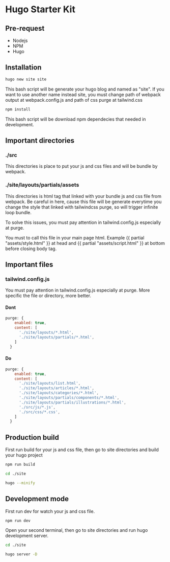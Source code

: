 # Hugo Starter Kit

## Pre-request
- Nodejs
- NPM
- Hugo

## Installation

```bash
hugo new site site
```

This bash script will be generate your hugo blog and named as "site". 
If you want to use another name instead site, you must change path of webpack output at webpack.config.js and path of css purge at tailwind.css

```bash
npm install
```

This bash script will be download npm dependecies that needed in development.

## Important directories

### ./src

This directories is place to put your js and css files and will be bundle by webpack.

### ./site/layouts/partials/assets

This directories is html tag that linked with your bundle js and css file from webpack. Be careful in here, cause this file will be generate everytime you change the style that linked with tailwindcss purge, so will trigger infinite loop bundle. 

To solve this issues, you must pay attention in tailwind.config.js especially at purge.

You must to call this file in your main page html. Example {{ partial "assets/style.html" }} at head and {{ partial "assets/script.html" }} at bottom before closing body tag.

## Important files

### tailwind.config.js

You must pay attention in tailwind.config.js especially at purge. More specific the file or directory, more better.

#### Dont

```js
purge: {
    enabled: true,
    content: [
      './site/layouts/*.html',
      './site/layouts/partials/*.html',
    ]
  }
```

#### Do

```js
purge: {
    enabled: true,
    content: [
      './site/layouts/list.html',
      './site/layouts/articles/*.html',
      './site/layouts/categories/*.html',
      './site/layouts/partials/components/*.html',
      './site/layouts/partials/illustrations/*.html',
      './src/js/*.js',
      './src/css/*.css',
    ]
  }
```

## Production build

First run build for your js and css file, then go to site directories and build your hugo project

```bash
npm run build

cd ./site

hugo --minify
```

## Development mode

First run dev for watch your js and css file.

```bash
npm run dev
```

Open your second terminal, then go to site directories and run hugo development server.

```bash
cd ./site

hugo server -D
```
